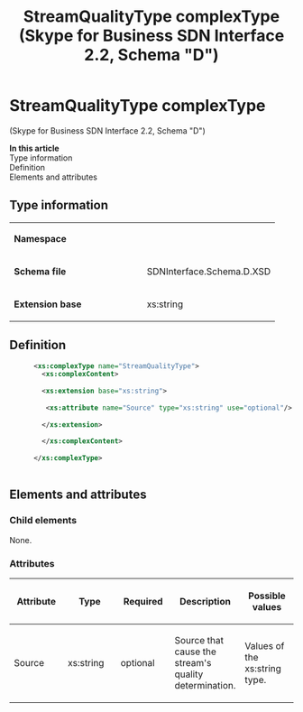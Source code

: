 ﻿---
title: StreamQualityType complexType (Skype for Business SDN Interface 2.2, Schema "D")
TOCTitle: StreamQualityType complexType
ms:assetid: 236f8a1c-9dad-1d72-8861-26f2837522f3
ms:mtpsurl: https://msdn.microsoft.com/en-us/library/Mt171076(v=office.16)
ms:contentKeyID: 65855649
ms.date: 08/24/2015
mtps_version: v=office.16
dev_langs:
- xml
---

# StreamQualityType complexType 

(Skype for Business SDN Interface 2.2, Schema \"D\")


**In this article**  
Type information  
Definition  
Elements and attributes  

## Type information

<table>
<colgroup>
<col style="width: 50%" />
<col style="width: 50%" />
</colgroup>
<tbody>
<tr class="odd">
<td><p><strong>Namespace</strong></p></td>
<td><p></p></td>
</tr>
<tr class="even">
<td><p><strong>Schema file</strong></p></td>
<td><p>SDNInterface.Schema.D.XSD</p></td>
</tr>
<tr class="odd">
<td><p><strong>Extension base</strong></p></td>
<td><p>xs:string</p></td>
</tr>
</tbody>
</table>


## Definition

```xml
      <xs:complexType name="StreamQualityType">
        <xs:complexContent>
 
        <xs:extension base="xs:string">
      
         <xs:attribute name="Source" type="xs:string" use="optional"/>
  
        </xs:extension>
 
        </xs:complexContent>
 
      </xs:complexType>
      
```

## Elements and attributes

### Child elements

None.

### Attributes

<table>
<colgroup>
<col style="width: 20%" />
<col style="width: 20%" />
<col style="width: 20%" />
<col style="width: 20%" />
<col style="width: 20%" />
</colgroup>
<thead>
<tr class="header">
<th><p>Attribute</p></th>
<th><p>Type</p></th>
<th><p>Required</p></th>
<th><p>Description</p></th>
<th><p>Possible values</p></th>
</tr>
</thead>
<tbody>
<tr class="odd">
<td><p>Source</p></td>
<td><p>xs:string</p></td>
<td><p>optional</p></td>
<td><p>Source that cause the stream's quality determination.</p></td>
<td><p>Values of the xs:string type.</p></td>
</tr>
</tbody>
</table>

